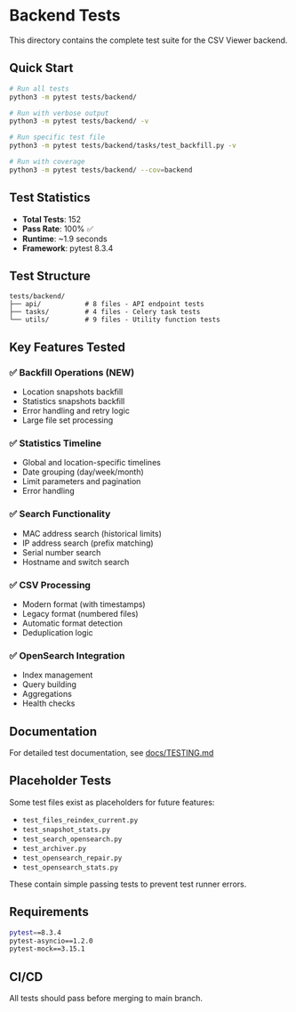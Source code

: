 # Backend Tests

This directory contains the complete test suite for the CSV Viewer backend.

## Quick Start

```bash
# Run all tests
python3 -m pytest tests/backend/

# Run with verbose output
python3 -m pytest tests/backend/ -v

# Run specific test file
python3 -m pytest tests/backend/tasks/test_backfill.py -v

# Run with coverage
python3 -m pytest tests/backend/ --cov=backend
```

## Test Statistics

- **Total Tests**: 152
- **Pass Rate**: 100% ✅
- **Runtime**: ~1.9 seconds
- **Framework**: pytest 8.3.4

## Test Structure

```
tests/backend/
├── api/           # 8 files - API endpoint tests
├── tasks/         # 4 files - Celery task tests
└── utils/         # 9 files - Utility function tests
```

## Key Features Tested

### ✅ Backfill Operations (NEW)
- Location snapshots backfill
- Statistics snapshots backfill
- Error handling and retry logic
- Large file set processing

### ✅ Statistics Timeline
- Global and location-specific timelines
- Date grouping (day/week/month)
- Limit parameters and pagination
- Error handling

### ✅ Search Functionality
- MAC address search (historical limits)
- IP address search (prefix matching)
- Serial number search
- Hostname and switch search

### ✅ CSV Processing
- Modern format (with timestamps)
- Legacy format (numbered files)
- Automatic format detection
- Deduplication logic

### ✅ OpenSearch Integration
- Index management
- Query building
- Aggregations
- Health checks

## Documentation

For detailed test documentation, see [docs/TESTING.md](../../docs/TESTING.md)

## Placeholder Tests

Some test files exist as placeholders for future features:
- `test_files_reindex_current.py`
- `test_snapshot_stats.py`
- `test_search_opensearch.py`
- `test_archiver.py`
- `test_opensearch_repair.py`
- `test_opensearch_stats.py`

These contain simple passing tests to prevent test runner errors.

## Requirements

```bash
pytest==8.3.4
pytest-asyncio==1.2.0
pytest-mock==3.15.1
```

## CI/CD

All tests should pass before merging to main branch.
